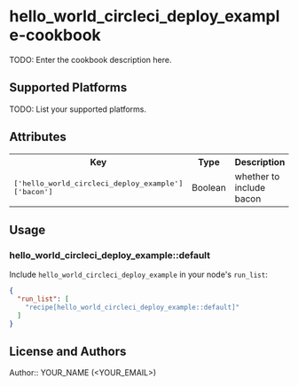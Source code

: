 # hello_world_circleci_deploy_example-cookbook

TODO: Enter the cookbook description here.

## Supported Platforms

TODO: List your supported platforms.

## Attributes

<table>
  <tr>
    <th>Key</th>
    <th>Type</th>
    <th>Description</th>
    <th>Default</th>
  </tr>
  <tr>
    <td><tt>['hello_world_circleci_deploy_example']['bacon']</tt></td>
    <td>Boolean</td>
    <td>whether to include bacon</td>
    <td><tt>true</tt></td>
  </tr>
</table>

## Usage

### hello_world_circleci_deploy_example::default

Include `hello_world_circleci_deploy_example` in your node's `run_list`:

```json
{
  "run_list": [
    "recipe[hello_world_circleci_deploy_example::default]"
  ]
}
```

## License and Authors

Author:: YOUR_NAME (<YOUR_EMAIL>)
